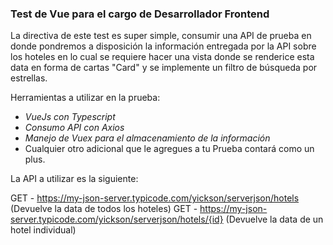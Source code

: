 ### Test de Vue para el cargo de Desarrollador Frontend

La directiva de este test es super simple, consumir una API de prueba en donde pondremos a disposición la información entregada por la API sobre los hoteles
en lo cual se requiere hacer una vista donde se renderice esta data en forma de cartas "Card" y se implemente un filtro de búsqueda por estrellas.

Herramientas a utilizar en la prueba:

- *VueJs con Typescript*
- *Consumo API con Axios*
- *Manejo de Vuex para el almacenamiento de la información*
- Cualquier otro adicional que le agregues a tu Prueba contará como un plus.

La API a utilizar es la siguiente:

GET - https://my-json-server.typicode.com/yickson/serverjson/hotels (Devuelve la data de todos los hoteles)
GET - https://my-json-server.typicode.com/yickson/serverjson/hotels/{id} (Devuelve la data de un hotel individual)

